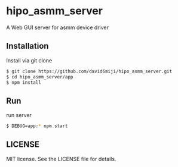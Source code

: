# hipo_asmm_server

A Web GUI server for asmm device driver

## Installation

Install via git clone

```bash
$ git clone https://github.com/david6miji/hipo_asmm_server.git
$ cd hipo_asmm_server/app
$ npm install
```

## Run

run server

```bash
$ DEBUG=app:* npm start
```


## LICENSE

MIT license. See the LICENSE file for details.

